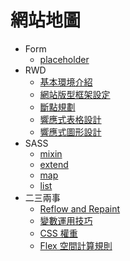 # 網站地圖

- Form
  - [placeholder](/form/placeholder.md)
- RWD
  - [基本環境介紹](/rwd/setting.md)
  - [網站版型框架設定](/rwd/basic-template.md)
  - [斷點規劃](/rwd/break-point-element.md)
  - [響應式表格設計](/rwd/table.md)
  - [響應式圖形設計](/rwd/graph-design.md)
- SASS
  - [mixin](/scss/mixin.md)
  - [extend](/scss/extend.md)
  - [map](/scss/maps.md)
  - [list](/scss/list.md)
- 二三兩事
  - [Reflow and Repaint](/other/reflow.md)
  - [變數運用技巧](/other/variable.md)
  - [CSS 權重](/other/specificity.md)
  - [Flex 空間計算規則](/other/flex.md)
